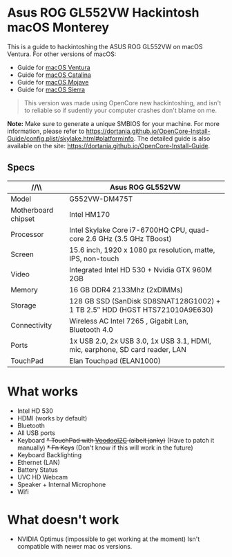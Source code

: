 # Asus ROG GL552VW Hackintosh macOS Monterey
This is a guide to hackintoshing the ASUS ROG GL552VW on macOS Ventura. For other versions of macOS:

* Guide for [macOS Ventura](https://github.com/fidele007/Asus-ROG-GL552VW-Hackintosh/tree/ventura)
* Guide for [macOS Catalina](https://github.com/fidele007/Asus-ROG-GL552VW-Hackintosh/tree/catalina)
* Guide for [macOS Mojave](https://github.com/fidele007/Asus-ROG-GL552VW-Hackintosh/tree/mojave)
* Guide for [macOS Sierra](https://github.com/fidele007/Asus-ROG-GL552VW-Hackintosh/tree/sierra)


> This version was made using OpenCore new hackintoshing, and isn't to reliable so if sudently your computer crashes don't blame on me.

**Note:** Make sure to generate a unique SMBIOS for your machine. For more information, please refer to https://dortania.github.io/OpenCore-Install-Guide/config.plist/skylake.html#platforminfo. The detailed guide is also available on the site: https://dortania.github.io/OpenCore-Install-Guide.

## Specs

//\\\ | Asus ROG GL552VW
------------ | -------------
Model | G552VW-DM475T
Motherboard chipset | Intel HM170
Processor |	Intel Skylake Core i7-6700HQ CPU, quad-core 2.6 GHz (3.5 GHz TBoost)
Screen |	15.6 inch, 1920 x 1080 px resolution, matte, IPS, non-touch
Video |	Integrated Intel HD 530 + Nvidia GTX 960M 2GB
Memory |	16 GB DDR4 2133Mhz (2xDIMMs)
Storage |	128 GB SSD (SanDisk SD8SNAT128G1002) + 1 TB 2.5″ HDD (HGST HTS721010A9E630)
Connectivity |	Wireless AC Intel 7265 , Gigabit Lan, Bluetooth 4.0
Ports | 1x USB 2.0,	2x USB 3.0, 1x USB 3.1, HDMI, mic, earphone, SD card reader, LAN
TouchPad | Elan Touchpad (ELAN1000)

# What works

* Intel HD 530
* HDMI (works by default)
* Bluetooth
* All USB ports
* Keyboard
~~* TouchPad with [VoodooI2C](https://www.tonymacx86.com/threads/wip-voodooi2c-i2c-trackpad-limited-support.204227/) (albeit janky)~~ (Have to patch it manually)
~~* Fn Keys~~ (Don't know if this will work in the future)
* Keyboard Backlighting
* Ethernet (LAN)
* Battery Status
* UVC HD Webcam
* Speaker + Internal Microphone
* Wifi
# What doesn't work

* NVIDIA Optimus (impossible to get working at the moment) Isn't compatible with newer mac os versions.
